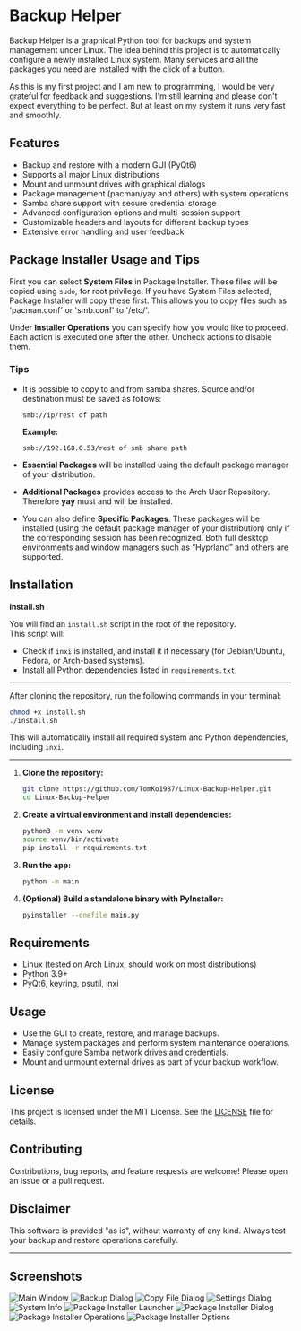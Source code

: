 # Backup Helper

Backup Helper is a graphical Python tool for backups and system management under Linux. The idea behind this project is to automatically configure a newly installed Linux system. Many services and all the packages you need are installed with the click of a button.

As this is my first project and I am new to programming, I would be very grateful for feedback and suggestions. I'm still learning and please don't expect everything to be perfect. But at least on my system it runs very fast and smoothly.

## Features

- Backup and restore with a modern GUI (PyQt6)
- Supports all major Linux distributions
- Mount and unmount drives with graphical dialogs
- Package management (pacman/yay and others) with system operations
- Samba share support with secure credential storage
- Advanced configuration options and multi-session support
- Customizable headers and layouts for different backup types
- Extensive error handling and user feedback

## Package Installer Usage and Tips

First you can select **System Files** in Package Installer. These files will be copied using `sudo`, for root privilege. If you have System Files selected, Package Installer will copy these first.
This allows you to copy files such as 'pacman.conf' or 'smb.conf' to '/etc/'.

Under **Installer Operations** you can specify how you would like to proceed. Each action is executed one after the other. Uncheck actions to disable them.

### Tips

- It is possible to copy to and from samba shares. Source and/or destination must be saved as follows:

    ```
    smb://ip/rest of path
    ```

    **Example:**  
    ```
    smb://192.168.0.53/rest of smb share path
    ```

- **Essential Packages** will be installed using the default package manager of your distribution.
- **Additional Packages** provides access to the Arch User Repository. Therefore **yay** must and will be installed.
- You can also define **Specific Packages**. These packages will be installed (using the default package manager of your distribution) only if the corresponding session has been recognized. Both full desktop environments and window managers such as “Hyprland” and others are supported.

## Installation

**install.sh**

You will find an `install.sh` script in the root of the repository.  
This script will:

- Check if `inxi` is installed, and install it if necessary (for Debian/Ubuntu, Fedora, or Arch-based systems).
- Install all Python dependencies listed in `requirements.txt`.

---

After cloning the repository, run the following commands in your terminal:

```bash
chmod +x install.sh
./install.sh
```

This will automatically install all required system and Python dependencies, including `inxi`.

---

1. **Clone the repository:**
    ```sh    
    git clone https://github.com/TomKo1987/Linux-Backup-Helper.git
    cd Linux-Backup-Helper
    ```

2. **Create a virtual environment and install dependencies:**
    ```sh
    python3 -m venv venv
    source venv/bin/activate
    pip install -r requirements.txt
    ```

3. **Run the app:**
    ```sh
    python -m main
    ```

4. **(Optional) Build a standalone binary with PyInstaller:**
    ```sh
    pyinstaller --onefile main.py
    ```

## Requirements

- Linux (tested on Arch Linux, should work on most distributions)
- Python 3.9+
- PyQt6, keyring, psutil, inxi

## Usage

- Use the GUI to create, restore, and manage backups.
- Manage system packages and perform system maintenance operations.
- Easily configure Samba network drives and credentials.
- Mount and unmount external drives as part of your backup workflow.

## License

This project is licensed under the MIT License. See the [LICENSE](LICENSE.txt) file for details.

## Contributing

Contributions, bug reports, and feature requests are welcome! Please open an issue or a pull request.

## Disclaimer

This software is provided "as is", without warranty of any kind. Always test your backup and restore operations carefully.


---

## Screenshots

![Main Window](images/Main.png)
![Backup Dialog](images/Backup.png)
![Copy File Dialog](images/Copy%20File%20Dialog.png)
![Settings Dialog](images/Settings.png)
![System Info](images/System%20Info.png)
![Package Installer Launcher](images/Package%20Installer%20Launcher.png)
![Package Installer Dialog](images/Package%20Installer%20Dialog.png)
![Package Installer Operations](images/Package%20Installer%20Operations.png)
![Package Installer Options](images/Package%20Installer%20Options.png)
